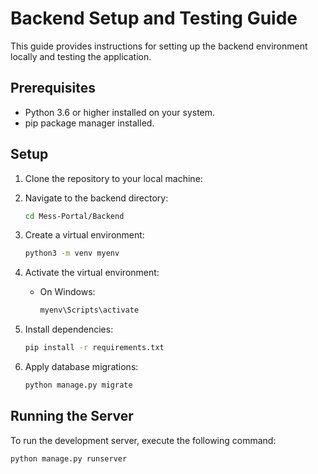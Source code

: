 # Backend Setup and Testing Guide

This guide provides instructions for setting up the backend environment locally and testing the application.

## Prerequisites

- Python 3.6 or higher installed on your system.
- pip package manager installed.

## Setup

1. Clone the repository to your local machine:

2. Navigate to the backend directory:

    ```bash
    cd Mess-Portal/Backend
    ```

3. Create a virtual environment:

    ```bash
    python3 -m venv myenv
    ```

4. Activate the virtual environment:

    - On Windows:

        ```bash
        myenv\Scripts\activate
        ```

5. Install dependencies:

    ```bash
    pip install -r requirements.txt
    ```

6. Apply database migrations:

    ```bash
    python manage.py migrate
    ```

## Running the Server

To run the development server, execute the following command:

```bash
python manage.py runserver
```
```